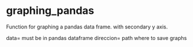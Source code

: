 # graphing_pandas
Function for graphing a pandas data frame. with secondary y axis.

data= must be in pandas dataframe
direccion= path where to save graphs
